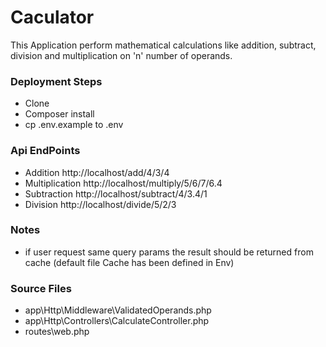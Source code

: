 # Caculator #

This Application perform mathematical calculations like addition, subtract, division and multiplication on 'n'
 number of operands.
 
### Deployment Steps ###

* Clone 
* Composer install
* cp .env.example to .env
    

### Api EndPoints ###

*  Addition http://localhost/add/4/3/4
*  Multiplication http://localhost/multiply/5/6/7/6.4
*  Subtraction http://localhost/subtract/4/3.4/1
*  Division http://localhost/divide/5/2/3

### Notes ###
* if user request same query params the result should be returned from cache (default file Cache has been defined in Env) 

### Source Files ###
* app\Http\Middleware\ValidatedOperands.php
* app\Http\Controllers\CalculateController.php
* routes\web.php

